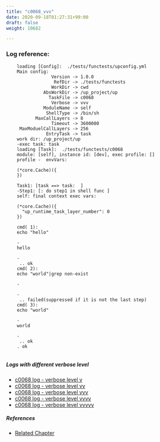 ```yaml
---
title: "c0068_vvv"
date: 2020-09-18T01:27:31+99:00
draft: false
weight: 10682

---
```


### Log reference: <no value>

```
    loading [Config]:  ./tests/functests/upconfig.yml
    Main config:
                 Version -> 1.0.0
                  RefDir -> ./tests/functests
                 WorkDir -> cwd
              AbsWorkDir -> /up_project/up
                TaskFile -> c0068
                 Verbose -> vvv
              ModuleName -> self
               ShellType -> /bin/sh
           MaxCallLayers -> 8
                 Timeout -> 3600000
     MaxModuelCallLayers -> 256
               EntryTask -> task
    work dir: /up_project/up
    -exec task: task
    loading [Task]:  ./tests/functests/c0068
    module: [self], instance id: [dev], exec profile: []
    profile -  envVars:
    
    (*core.Cache)({
    })
    
    Task1: [task ==> task:  ]
    -Step1: [: do step1 in shell func ]
    self: final context exec vars:
    
    (*core.Cache)({
      "up_runtime_task_layer_number": 0
    })
    
    cmd( 1):
    echo "hello"
    
    -
    hello
    
    -
     .. ok
    cmd( 2):
    echo "world"|grep non-exist
    
    -
    
    -
     .. failed(suppressed if it is not the last step)
    cmd( 3):
    echo "world"
    
    -
    world
    
    -
     .. ok
    . ok
    
```

##### Logs with different verbose level
* [c0068 log - verbose level v](../../logs/c0068_v)
* [c0068 log - verbose level vv](../../logs/c0068_vv)
* [c0068 log - verbose level vvv](../../logs/c0068_vvv)
* [c0068 log - verbose level vvvv](../../logs/c0068_vvvv)
* [c0068 log - verbose level vvvvv](../../logs/c0068_vvvvv)

##### References
* [Related Chapter](../../flow-controll/c0068)

